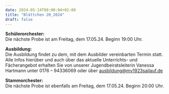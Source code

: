 ```yaml
---
date: 2024-05-14T00:00:04+02:00
title: "Blättchen 20_2024"
draft: false
---
```



**Schülerorchester:**  
Die nächste Probe ist am Freitag, dem 17.05.24. Beginn 19:00 Uhr.


**Ausbildung:**  
Die Ausbildung findet zu dem, mit dem Ausbilder vereinbarten Termin statt.
Alle Infos hierüber und auch über das aktuelle Unterrichts- und Fächerangebot erhalten Sie von unserer Jugendbeiratsleiterin Vanessa Hartmann unter 0176 – 94336069 oder 
über 
ausbildung@mv1923sailauf.de


**Stammorchester:**  
Die nächste Probe ist ebenfalls am Freitag, dem 17.05.24. Beginn 20:00 Uhr. 
